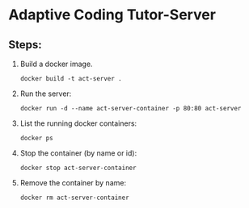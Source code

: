 # Adaptive Coding Tutor-Server

## Steps:

1. Build a docker image.
    ```shell
    docker build -t act-server .
    ```
2. Run the server:
    ```commandline
    docker run -d --name act-server-container -p 80:80 act-server
    ```
3. List the running docker containers:
    ```
   docker ps
   ```
4. Stop the container (by name or id):
    ```
   docker stop act-server-container
   ```
5. Remove the container by name:
    ```commandline
    docker rm act-server-container
    ```
